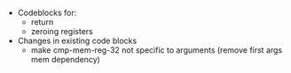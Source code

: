 - Codeblocks for:
  - return
  - zeroing registers
- Changes in existing code blocks
  - make cmp-mem-reg-32 not specific to arguments (remove first args mem dependency)
